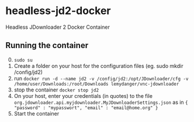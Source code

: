 # headless-jd2-docker
Headless JDownloader 2 Docker Container

## Running the container
0. `sudo su`
1. Create a folder on your host for the configuration files (eg. sudo mkdir /config/jd2)
2. run `docker run -d --name jd2 -v /config/jd2:/opt/JDownloader/cfg -v /home/user/Downloads:/root/Downloads lemydanger/vnc-jdownloader`
3. stop the container `docker stop jd2`
4. On your host, enter your credentials (in quotes) to the file `org.jdownloader.api.myjdownloader.MyJDownloaderSettings.json` as in `{ "password" : "mypasswort", "email" : "email@home.org" }`
5. Start the container


